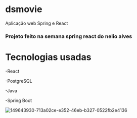 # dsmovie
Aplicação web Spring e React

<h3>Projeto feito na semana spring react do nelio alves</h3>
</hr>
<h1>Tecnologias usadas</h1>
<p>-React</P>
<p>-PostgreSQL</P>
<p>-Java</P>
<p>-Spring Boot</P>
</hr>

![149643930-713a02ce-e352-46eb-b327-0522fb2e4136](https://user-images.githubusercontent.com/85197556/161085817-7082dc5d-5228-4d6b-b6e2-92cb4675daec.png)

